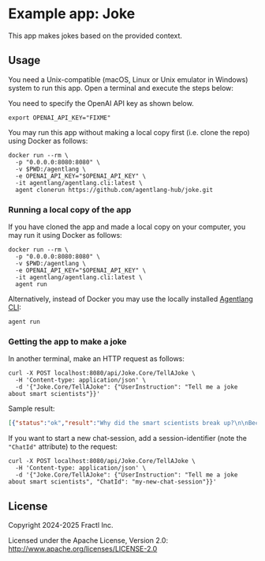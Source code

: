 # Example app: Joke

This app makes jokes based on the provided context.

## Usage

You need a Unix-compatible (macOS, Linux or Unix emulator in Windows) system
to run this app. Open a terminal and execute the steps below:

You need to specify the OpenAI API key as shown below.

```shell
export OPENAI_API_KEY="FIXME"
```

You may run this app without making a local copy first (i.e. clone the repo)
using Docker as follows:

```shell
docker run --rm \
  -p "0.0.0.0:8080:8080" \
  -v $PWD:/agentlang \
  -e OPENAI_API_KEY="$OPENAI_API_KEY" \
  -it agentlang/agentlang.cli:latest \
  agent clonerun https://github.com/agentlang-hub/joke.git
```

### Running a local copy of the app

If you have cloned the app and made a local copy on your computer,
you may run it using Docker as follows:

```shell
docker run --rm \
  -p "0.0.0.0:8080:8080" \
  -v $PWD:/agentlang \
  -e OPENAI_API_KEY="$OPENAI_API_KEY" \
  -it agentlang/agentlang.cli:latest \
  agent run
```

Alternatively, instead of Docker you may use the locally installed
[Agentlang CLI](https://github.com/agentlang-ai/agentlang.cli):

```shell
agent run
```

### Getting the app to make a joke

In another terminal, make an HTTP request as follows:

```shell
curl -X POST localhost:8080/api/Joke.Core/TellAJoke \
  -H 'Content-type: application/json' \
  -d '{"Joke.Core/TellAJoke": {"UserInstruction": "Tell me a joke about smart scientists"}}'
```

Sample result:

```json
[{"status":"ok","result":"Why did the smart scientists break up?\n\nBecause they had too many unsolved problems in their relationship!","message":null}]
```

If you want to start a new chat-session, add a session-identifier (note the `"ChatId"` attribute) to the request:

```shell
curl -X POST localhost:8080/api/Joke.Core/TellAJoke \
  -H 'Content-type: application/json' \
  -d '{"Joke.Core/TellAJoke": {"UserInstruction": "Tell me a joke about smart scientists", "ChatId": "my-new-chat-session"}}'
```


## License

Copyright 2024-2025 Fractl Inc.

Licensed under the Apache License, Version 2.0:
http://www.apache.org/licenses/LICENSE-2.0

